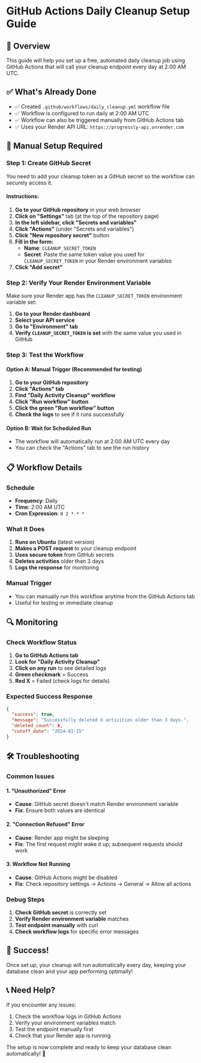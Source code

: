 # GitHub Actions Daily Cleanup Setup Guide

## 🎯 Overview
This guide will help you set up a free, automated daily cleanup job using GitHub Actions that will call your cleanup endpoint every day at 2:00 AM UTC.

## ✅ What's Already Done
- ✅ Created `.github/workflows/daily_cleanup.yml` workflow file
- ✅ Workflow is configured to run daily at 2:00 AM UTC
- ✅ Workflow can also be triggered manually from GitHub Actions tab
- ✅ Uses your Render API URL: `https://progressly-api.onrender.com`

## 🔧 Manual Setup Required

### Step 1: Create GitHub Secret

You need to add your cleanup token as a GitHub secret so the workflow can securely access it.

#### Instructions:
1. **Go to your GitHub repository** in your web browser
2. **Click on "Settings"** tab (at the top of the repository page)
3. **In the left sidebar, click "Secrets and variables"**
4. **Click "Actions"** (under "Secrets and variables")
5. **Click "New repository secret"** button
6. **Fill in the form:**
   - **Name**: `CLEANUP_SECRET_TOKEN`
   - **Secret**: Paste the same token value you used for `CLEANUP_SECRET_TOKEN` in your Render environment variables
7. **Click "Add secret"**

### Step 2: Verify Your Render Environment Variable

Make sure your Render app has the `CLEANUP_SECRET_TOKEN` environment variable set:

1. **Go to your Render dashboard**
2. **Select your API service**
3. **Go to "Environment" tab**
4. **Verify `CLEANUP_SECRET_TOKEN` is set** with the same value you used in GitHub

### Step 3: Test the Workflow

#### Option A: Manual Trigger (Recommended for testing)
1. **Go to your GitHub repository**
2. **Click "Actions" tab**
3. **Find "Daily Activity Cleanup" workflow**
4. **Click "Run workflow" button**
5. **Click the green "Run workflow" button**
6. **Check the logs** to see if it runs successfully

#### Option B: Wait for Scheduled Run
- The workflow will automatically run at 2:00 AM UTC every day
- You can check the "Actions" tab to see the run history

## 📋 Workflow Details

### Schedule
- **Frequency**: Daily
- **Time**: 2:00 AM UTC
- **Cron Expression**: `0 2 * * *`

### What It Does
1. **Runs on Ubuntu** (latest version)
2. **Makes a POST request** to your cleanup endpoint
3. **Uses secure token** from GitHub secrets
4. **Deletes activities** older than 3 days
5. **Logs the response** for monitoring

### Manual Trigger
- You can manually run this workflow anytime from the GitHub Actions tab
- Useful for testing or immediate cleanup

## 🔍 Monitoring

### Check Workflow Status
1. **Go to GitHub Actions tab**
2. **Look for "Daily Activity Cleanup"**
3. **Click on any run** to see detailed logs
4. **Green checkmark** = Success
5. **Red X** = Failed (check logs for details)

### Expected Success Response
```json
{
  "success": true,
  "message": "Successfully deleted X activities older than 3 days.",
  "deleted_count": X,
  "cutoff_date": "2024-01-15"
}
```

## 🛠️ Troubleshooting

### Common Issues

#### 1. "Unauthorized" Error
- **Cause**: GitHub secret doesn't match Render environment variable
- **Fix**: Ensure both values are identical

#### 2. "Connection Refused" Error
- **Cause**: Render app might be sleeping
- **Fix**: The first request might wake it up; subsequent requests should work

#### 3. Workflow Not Running
- **Cause**: GitHub Actions might be disabled
- **Fix**: Check repository settings → Actions → General → Allow all actions

### Debug Steps
1. **Check GitHub secret** is correctly set
2. **Verify Render environment variable** matches
3. **Test endpoint manually** with curl
4. **Check workflow logs** for specific error messages

## 🎉 Success!

Once set up, your cleanup will run automatically every day, keeping your database clean and your app performing optimally!

## 📞 Need Help?

If you encounter any issues:
1. Check the workflow logs in GitHub Actions
2. Verify your environment variables match
3. Test the endpoint manually first
4. Check that your Render app is running

The setup is now complete and ready to keep your database clean automatically! 🚀
